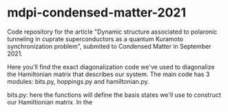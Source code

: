 # mdpi-condensed-matter-2021
Code repository for the article "Dynamic structure associated to polaronic tunneling in cuprate superconductors as a quantum Kuramoto synchronization problem", submited to Condensed Matter in September 2021.

Here you'll find the exact diagonalization code we've used to diagonalize the Hamiltonian matrix that describes our system. The main code has 3 modules: bits.py, hoppings.py and hamiltonian.py. 

bits.py: here the functions will define the basis states we'll use to construct our Hamiltionian matrix. In the 
